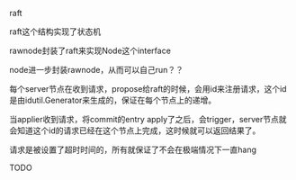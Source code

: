 raft

raft这个结构实现了状态机

rawnode封装了raft来实现Node这个interface

node进一步封装rawnode，从而可以自己run？？



每个server节点在收到请求，propose给raft的时候，会用id来注册请求，这个id是由idutil.Generator来生成的，保证在每个节点上的递增。

当applier收到请求，将commit的entry apply了之后，会trigger，server节点就会知道这个id的请求已经在这个节点上完成，这时候就可以返回结果了。

请求是被设置了超时时间的，所有就保证了不会在极端情况下一直hang

TODO
